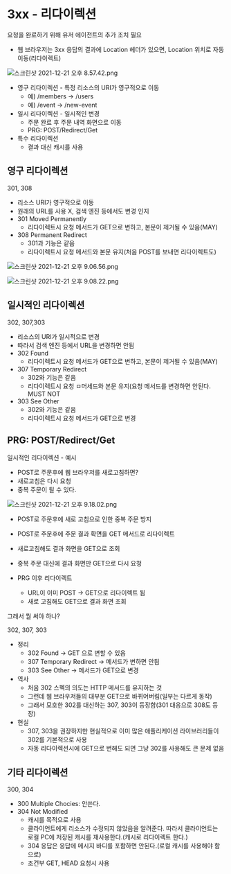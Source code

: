 # 3xx - 리다이렉션

요청을 완료하기 위해 유저 에이전트의 추가 조치 필요

- 웹 브라우저는 3xx 응답의 결과에 Location 헤더가 있으면, Location 위치로 자동 이동(리다이렉트)

![스크린샷 2021-12-21 오후 8.57.42.png](3xx%20-%20%E1%84%85%E1%85%B5%E1%84%83%E1%85%A1%E1%84%8B%E1%85%B5%E1%84%85%E1%85%A6%E1%86%A8%E1%84%89%E1%85%A7%E1%86%AB%20ff082203ca6044e6952ca5c7fee64b45/%E1%84%89%E1%85%B3%E1%84%8F%E1%85%B3%E1%84%85%E1%85%B5%E1%86%AB%E1%84%89%E1%85%A3%E1%86%BA_2021-12-21_%E1%84%8B%E1%85%A9%E1%84%92%E1%85%AE_8.57.42.png)

- 영구 리다이렉션 - 특정 리소스의 URI가 영구적으로 이동
    - 예) /members → /users
    - 예) /event → /new-event
- 일시 리다이렉션 - 일시적인 변경
    - 주문 완료 후 주문 내역 화면으로 이동
    - PRG: POST/Redirect/Get
- 특수 리다이렉션
    - 결과 대신 캐시를 사용

## 영구 리다이렉션

301, 308

- 리소스 URI가 영구적으로 이동
- 원래의 URL를 사용 X, 검색 엔진 등에서도 변경 인지
- 301 Moved Permanently
    - 리다이렉트시 요청 메서드가 GET으로 변하고, 본문이 제거될 수 있음(MAY)
- 308 Permanent Redirect
    - 301과 기능은 같음
    - 리다이렉트시 요청 메서드와 본문 유지(처음 POST를 보내면 리다이렉트도)

![스크린샷 2021-12-21 오후 9.06.56.png](3xx%20-%20%E1%84%85%E1%85%B5%E1%84%83%E1%85%A1%E1%84%8B%E1%85%B5%E1%84%85%E1%85%A6%E1%86%A8%E1%84%89%E1%85%A7%E1%86%AB%20ff082203ca6044e6952ca5c7fee64b45/%E1%84%89%E1%85%B3%E1%84%8F%E1%85%B3%E1%84%85%E1%85%B5%E1%86%AB%E1%84%89%E1%85%A3%E1%86%BA_2021-12-21_%E1%84%8B%E1%85%A9%E1%84%92%E1%85%AE_9.06.56.png)

![스크린샷 2021-12-21 오후 9.08.22.png](3xx%20-%20%E1%84%85%E1%85%B5%E1%84%83%E1%85%A1%E1%84%8B%E1%85%B5%E1%84%85%E1%85%A6%E1%86%A8%E1%84%89%E1%85%A7%E1%86%AB%20ff082203ca6044e6952ca5c7fee64b45/%E1%84%89%E1%85%B3%E1%84%8F%E1%85%B3%E1%84%85%E1%85%B5%E1%86%AB%E1%84%89%E1%85%A3%E1%86%BA_2021-12-21_%E1%84%8B%E1%85%A9%E1%84%92%E1%85%AE_9.08.22.png)

## 일시적인 리다이렉션

302, 307,303

- 리소스의 URI가 일시적으로 변경
- 따라서 검색 엔진 등에서 URL을 변경하면 안됨
- 302 Found
    - 리다이렉트시 요청 메서드가 GET으로 변하고, 본문이 제거될 수 있음(MAY)
- 307 Temporary Redirect
    - 302와 기능은 같음
    - 리다이렉트시 요청 ㅁ머세드와 본문 유지(요청 메서드를 변경하면 안된다. MUST NOT
- 303 See Other
    - 302와 기능은 같음
    - 리다이렉트시 요청 메서드가 GET으로 변경

## PRG: POST/Redirect/Get

일시적인 리다이렉션 - 예시

- POST로 주문후에 웹 브라우저를 새로고침하면?
- 새로고침은 다시 요청
- 중복 주문이 될 수 있다.

![스크린샷 2021-12-21 오후 9.18.02.png](3xx%20-%20%E1%84%85%E1%85%B5%E1%84%83%E1%85%A1%E1%84%8B%E1%85%B5%E1%84%85%E1%85%A6%E1%86%A8%E1%84%89%E1%85%A7%E1%86%AB%20ff082203ca6044e6952ca5c7fee64b45/%E1%84%89%E1%85%B3%E1%84%8F%E1%85%B3%E1%84%85%E1%85%B5%E1%86%AB%E1%84%89%E1%85%A3%E1%86%BA_2021-12-21_%E1%84%8B%E1%85%A9%E1%84%92%E1%85%AE_9.18.02.png)

- POST로 주문후에 새로 고침으로 인한 중복 주문 방지
- POST로 주문후에 주문 결과 확면을 GET 메서드로 리다이렉트
- 새로고침해도 결과 화면을 GET으로 조회
- 중복 주문 대신에 결과 화면만 GET으로 다시 요청

- PRG 이후 리다이렉트
    - URL이 이미 POST → GET으로 리다이렉트 됨
    - 새로 고침해도 GET으로 결과 화면 조회

그래서 뭘 써야 하나?

302, 307, 303

- 정리
    - 302 Found → GET 으로 변할 수 있음
    - 307 Temporary Redirect → 메서드가 변하면 안됨
    - 303 See Other → 메서드가 GET으로 변경
- 역사
    - 처음 302 스펙의 의도는 HTTP 메서드를 유지하는 것
    - 그런데 웹 브라우저들의 대부분 GET으로 바뀌어버림(일부는 다르게 동작)
    - 그래서 모호한 302를 대신하는 307, 303이 등장함(301 대응으로 308도 등장)
- 현실
    - 307, 303을 권장하지만 현실적으로 이미 많은 애플리케이션 라이브러리들이 302를 기본적으로 사용
    - 자동 리다이렉션시에 GET으로 변해도 되면 그냥 302를 사용해도 큰 문제 없음

## 기타 리다이렉션

300, 304

- 300 Multiple Chocies: 안쓴다.
- 304 Not Modified
    - 캐시를 목적으로 사용
    - 클라이언트에게 리소스가 수정되지 않았음을 알려준다. 따라서 클라이언트는 로컬 PC에 저장된 캐시를 재사용한다.(캐시로 리다이렉트 한다.)
    - 304 응답은 응답에 메시지 바디를 포함하면 안된다.(로컬 캐시를 사용해야 함으로)
    - 조건부 GET, HEAD 요청시 사용